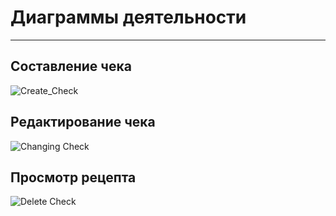 # Диаграммы деятельности
---
## Составление чека

![Create_Check](https://github.com/TheSnakyEyes/CheckLogger/blob/master/Diagrams/Activity/CreatingCheck.png)


## Редактирование чека

![Changing Check](https://github.com/TheSnakyEyes/CheckLogger/blob/master/Diagrams/Activity/ChangingCheck.png)


## Просмотр рецепта

![Delete Check](https://github.com/TheSnakyEyes/CheckLogger/blob/master/Diagrams/Activity/DeleteCheck.png)
